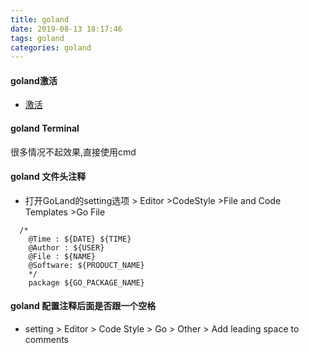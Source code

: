 ```yaml
---
title: goland
date: 2019-08-13 18:17:46
tags: goland
categories: goland
---
```

#### goland激活
- [激活](https://blog.csdn.net/hi_liuxiansheng/article/details/89078405)
#### goland Terminal
很多情况不起效果,直接使用cmd

<!--more-->
#### goland 文件头注释
- 打开GoLand的setting选项 > Editor >CodeStyle >File and Code Templates >Go File 
```
  /*
    @Time : ${DATE} ${TIME} 
    @Author : ${USER}
    @File : ${NAME}
    @Software: ${PRODUCT_NAME}
    */
    package ${GO_PACKAGE_NAME}
```
#### goland 配置注释后面是否跟一个空格 
- setting > Editor > Code Style > Go > Other > Add leading space to comments
